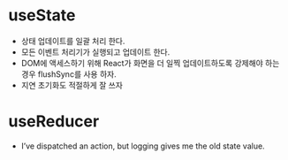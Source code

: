 # useState
- 상태 업데이트를 일괄 처리 한다.
- 모든 이벤트 처리기가 실행되고 업데이트 한다.
- DOM에 액세스하기 위해 React가 화면을 더 일찍 업데이트하도록 강제해야 하는 경우 flushSync를 사용 하자.
- 지연 초기화도 적절하게 잘 쓰자

# useReducer
- I’ve dispatched an action, but logging gives me the old state value.
